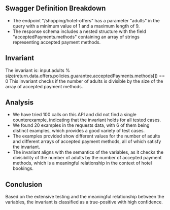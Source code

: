 ## Swagger Definition Breakdown
- The endpoint "/shopping/hotel-offers" has a parameter "adults" in the query with a minimum value of 1 and a maximum length of 9.
- The response schema includes a nested structure with the field "acceptedPayments.methods" containing an array of strings representing accepted payment methods.

## Invariant
The invariant is: input.adults % size(return.data.offers.policies.guarantee.acceptedPayments.methods[]) == 0
This invariant checks if the number of adults is divisible by the size of the array of accepted payment methods.

## Analysis
- We have tried 100 calls on this API and did not find a single counterexample, indicating that the invariant holds for all tested cases.
- We found 20 examples in the requests data, with 6 of them being distinct examples, which provides a good variety of test cases.
- The examples provided show different values for the number of adults and different arrays of accepted payment methods, all of which satisfy the invariant.
- The invariant aligns with the semantics of the variables, as it checks the divisibility of the number of adults by the number of accepted payment methods, which is a meaningful relationship in the context of hotel bookings.

## Conclusion
Based on the extensive testing and the meaningful relationship between the variables, the invariant is classified as a true-positive with high confidence.
